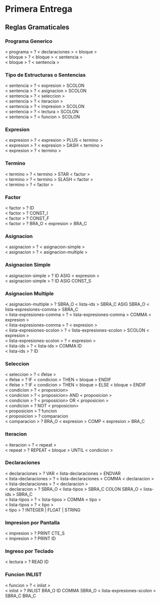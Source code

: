 # Primera Entrega
## Reglas Gramaticales
### Programa Generico
< programa > ? < declaraciones > < bloque >  
< bloque > ? < bloque > < sentencia >  
< bloque > ? < sentencia >  

### Tipo de Estructuras o Sentencias
< sentencia > ? < expresion > SCOLON  
< sentencia > ? < asignacion > SCOLON  
< sentencia > ? < seleccion >  
< sentencia > ? < iteracion >  
< sentencia > ? < impresion > SCOLON  
< sentencia > ? < lectura > SCOLON  
< sentencia > ? < funcion > SCOLON  

### Expresion
< expresion > ? < expresion > PLUS < termino >  
< expresion > ? < expresion > DASH < termino >  
< expresion > ? < termino >  

### Termino
< termino > ? < termino > STAR < factor >  
< termino > ? < termino > SLASH < factor >  
< termino > ? < factor >  

### Factor
< factor > ? ID  
< factor > ? CONST_I  
< factor > ? CONST_F  
< factor > ? BRA_O < expresion > BRA_C  

### Asignacion
< asignacion > ? < asignacion-simple >  
< asignacion > ? < asignacion-multiple >  

### Asignacion Simple
< asignacion-simple > ? ID ASIG < expresion >  
< asignacion-simple > ? ID ASIG CONST_S  

### Asignacion Multiple
< asignacion-multiple > ? SBRA_O < lista-ids > SBRA_C ASIG SBRA_O < lista-expresiones-comma > SBRA_C  
< lista-expresiones-comma > ? < lista-expresiones-comma > COMMA < expresion >  
< lista-expresiones-comma > ? < expresion >  
< lista-expresiones-scolon > ? < lista-expresiones-scolon > SCOLON < expresion >  
< lista-expresiones-scolon > ? < expresion >  
< lista-ids > ? < lista-ids > COMMA ID  
< lista-ids > ? ID  

### Seleccion
< seleccion > ? < ifelse >  
< ifelse > ? IF < condicion > THEN < bloque > ENDIF  
< ifelse > ? IF < condicion > THEN < bloque > ELSE < bloque > ENDIF  
< condicion > ? < proposicion>  
< condicion > ? < proposicion> AND < proposicion >  
< condicion > ? < proposicion> OR < proposicion >  
< condicion > ? NOT < proposicion>  
< proposicion > ? funcion  
< proposicion > ? comparacion  
< comparacion > ? BRA_O < expresion > COMP < expresion > BRA_C  

### Iteracion
< iteracion > ? < repeat >  
< repeat > ? REPEAT < bloque > UNTIL < condicion >  

### Declaraciones
< declaraciones > ? VAR < lista-declaraciones > ENDVAR  
< lista-declaraciones > ? < lista-declaraciones > COMMA < declaracion >  
< lista-declaraciones > ? < declaracion >  
< declaracion > ? SBRA_O < lista-tipos > SBRA_C COLON SBRA_O < lista-ids > SBRA_C  
< lista-tipos > ? < lista-tipos > COMMA < tipo >  
< lista-tipos > ? < tipo >  
< tipo > ? INTEGER | FLOAT | STRING  

### Impresion por Pantalla
< impresion > ? PRINT CTE_S  
< impresion > ? PRINT ID  

### Ingreso por Teclado
< lectura > ? READ ID  

### Funcion INLIST
< funcion > ? < inlist >  
< inlist > ? INLIST BRA_O ID COMMA SBRA_O < lista-expresiones-scolon > SBRA_C BRA_C  